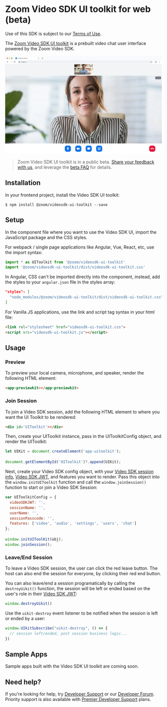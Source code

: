 # Zoom Video SDK UI toolkit for web (beta)

Use of this SDK is subject to our [Terms of Use](https://explore.zoom.us/en/video-sdk-terms/).

The [Zoom Video SDK UI toolkit](https://developers.zoom.us/docs/video-sdk/web/ui-toolkit/) is a prebuilt video chat user interface powered by the Zoom Video SDK.

![Zoom Video SDK UI toolkit web](videosdk-ui-toolkit-web.png)

> Zoom Video SDK UI toolkit is in a public beta. [Share your feedback with us](https://zoom.sjc1.qualtrics.com/jfe/form/SV_3NMYztWpWzNVSiG), and leverage the [beta FAQ](https://developers.zoom.us/docs/video-sdk/web/ui-toolkit/#beta-faq) for details.

## Installation

In your frontend project, install the Video SDK UI toolkit:

```
$ npm install @zoom/videosdk-ui-toolkit --save
```

## Setup

In the component file where you want to use the Video SDK UI, import the JavaScript package and the CSS styles.

For webpack / single page applications like Angular, Vue, React, etc, use the import syntax:

```js
import * as UIToolkit from '@zoom/videosdk-ui-toolkit'
import '@zoom/videosdk-ui-toolkit/dist/videosdk-ui-toolkit.css'
```

In Angular, CSS can't be imported directly into the component, instead, add the styles to your `angular.json` file in the styles array:

```JSON
"styles": [
  "node_modules/@zoom/videosdk-ui-toolkit/dist/videosdk-ui-toolkit.css",
]
```

For Vanilla JS applications, use the link and script tag syntax in your html file:

```html
<link rel="stylesheet" href="videosdk-ui-toolkit.css">
<script src="videosdk-ui-toolkit.js"></script>
```

## Usage

### Preview

To preview your local camera, microphone, and speaker, render the following HTML element:

```html
<app-previewkit></app-previewkit>
```

### Join Session

To join a Video SDK session, add the following HTML element to where you want the UI Toolkit to be rendered:

```html
<div id='UIToolkit'></div>
```

Then, create your UIToolkit instance, pass in the UIToolkitConfig object, and render the UIToolkit:

```js
let UIKit = document.createElement('app-uitoolkit');

document.getElementById('UIToolkit')?.append(UIKit);
```

Next, create your Video SDK config object, with your [Video SDK session info](https://developers.zoom.us/docs/video-sdk/web/sessions/#prerequisites), [Video SDK JWT](https://developers.zoom.us/docs/video-sdk/auth/), and features you want to render. Pass this object into the `window.initUIToolkit` function and call the `window.joinSession()` function to start or join a Video SDK Session:

```js
var UIToolkitConfig = {
  videoSDKJWT: '',
  sessionName: '',
  userName: '',
  sessionPasscode: '',
  features: ['video', 'audio', 'settings', 'users', 'chat']
};

window.initUIToolKit(obj);
window.joinSession();
```

### Leave/End Session

To leave a Video SDK session, the user can click the red leave button. The host can also end the session for everyone, by clicking their red end button.

You can also leave/end a session programatically by calling the `destroyUikit()` function, the session will be left or ended based on the user's role in their [Video SDK JWT](https://developers.zoom.us/docs/video-sdk/auth/):

```js
window.destroyUikit()
```

Use the `uikit-destroy` event listener to be notified when the session is left or ended by a user:

```js
window.UIkitSubscribe("uikit-destroy", () => {
  // session left/ended, post session business logic...
})
```

## Sample Apps

Sample apps built with the Video SDK UI toolkit are coming soon.

## Need help?

If you're looking for help, try [Developer Support](https://devsupport.zoom.us) or our [Developer Forum](https://devforum.zoom.us). Priority support is also available with [Premier Developer Support](https://zoom.us/docs/en-us/developer-support-plans.html) plans.
